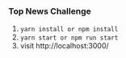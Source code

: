 ### Top News Challenge

1. `yarn install or npm install`
2. `yarn start or npm run start`
3.  visit http://localhost:3000/
